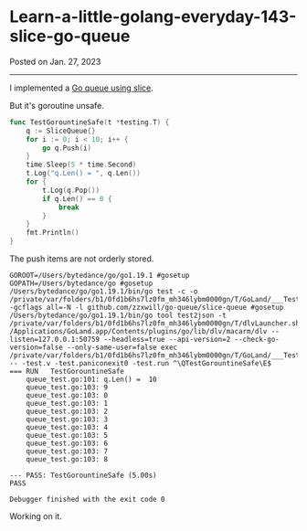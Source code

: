 # Learn-a-little-golang-everyday-143-slice-go-queue

Posted on Jan. 27, 2023

---

I implemented a [Go queue using slice](https://github.com/zzxwill/go-queue/blob/master/slice-queue/queue.go).

But it's goroutine unsafe.

```go
func TestGorountineSafe(t *testing.T) {
	q := SliceQueue{}
	for i := 0; i < 10; i++ {
		go q.Push(i)
	}
	time.Sleep(5 * time.Second)
	t.Log("q.Len() = ", q.Len())
	for {
		t.Log(q.Pop())
		if q.Len() == 0 {
			break
		}
	}
	fmt.Println()
}
```

The push items are not orderly stored.

```github
GOROOT=/Users/bytedance/go/go1.19.1 #gosetup
GOPATH=/Users/bytedance/go #gosetup
/Users/bytedance/go/go1.19.1/bin/go test -c -o /private/var/folders/b1/0fd1b6hs7lz0fm_mh346lybm0000gn/T/GoLand/___TestGorountineSafe_in_github_com_zzxwill_go_queue_slice_queue.test -gcflags all=-N -l github.com/zzxwill/go-queue/slice-queue #gosetup
/Users/bytedance/go/go1.19.1/bin/go tool test2json -t /private/var/folders/b1/0fd1b6hs7lz0fm_mh346lybm0000gn/T/dlvLauncher.sh /Applications/GoLand.app/Contents/plugins/go/lib/dlv/macarm/dlv --listen=127.0.0.1:50759 --headless=true --api-version=2 --check-go-version=false --only-same-user=false exec /private/var/folders/b1/0fd1b6hs7lz0fm_mh346lybm0000gn/T/GoLand/___TestGorountineSafe_in_github_com_zzxwill_go_queue_slice_queue.test -- -test.v -test.paniconexit0 -test.run ^\QTestGorountineSafe\E$
=== RUN   TestGorountineSafe
    queue_test.go:101: q.Len() =  10
    queue_test.go:103: 9
    queue_test.go:103: 0
    queue_test.go:103: 1
    queue_test.go:103: 2
    queue_test.go:103: 3
    queue_test.go:103: 4
    queue_test.go:103: 5
    queue_test.go:103: 6
    queue_test.go:103: 7
    queue_test.go:103: 8

--- PASS: TestGorountineSafe (5.00s)
PASS

Debugger finished with the exit code 0

```

Working on it.
